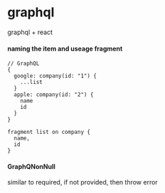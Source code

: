 # graphql
graphql + react




#### naming the item and useage fragment
```
// GraphQL
{
  google: company(id: "1") {
    ...list
  }
  apple: company(id: "2") {
    name
    id
  }
}

fragment list on company {
  name,
  id
}
```

#### GraphQNonNull
similar to required, if not provided, then throw error
